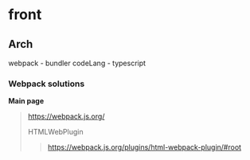 # front

## Arch 

webpack - bundler
codeLang - typescript

### Webpack solutions
__Main page__        
> https://webpack.js.org/
>
>HTMLWebPlugin  
>   
>> https://webpack.js.org/plugins/html-webpack-plugin/#root


